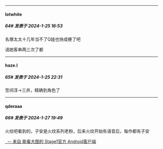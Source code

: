 
*****

####  lotwhite  
##### 64#       发表于 2024-1-25 16:53

名塚太太十几年当不了Q娃也快成梗了吧

请她客串两三次了都


*****

####  haze.l  
##### 65#       发表于 2024-1-25 22:31

笠间淳→三井，精确到角色了


*****

####  qderaaa  
##### 66#       发表于 2024-1-27 19:49

火纹吧看到的，子安是火纹系列老粉，后来火纹开始有语音后，每作都有子安

[  -- 来自 能看大图的 Stage1官方 Android客户端](https://www.coolapk.com/apk/140634)

